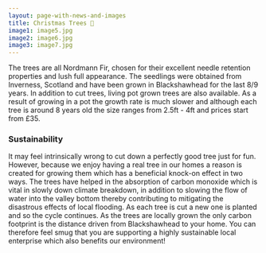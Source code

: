 ```yaml
---
layout: page-with-news-and-images
title: Christmas Trees 🌲
image1: image5.jpg
image2: image6.jpg
image3: image7.jpg
---
```


The trees are all Nordmann Fir, chosen for their excellent needle retention properties and lush full appearance. The seedlings were obtained from Inverness, Scotland and have been grown in Blackshawhead for the last 8/9 years. In addition to cut trees, living pot grown trees are also available. As a result of growing in a pot the growth rate is much slower and although each tree is around 8 years old the size ranges from 2.5ft - 4ft and prices start from £35.

### Sustainability

It may feel intrinsically wrong to cut down a perfectly good tree just for fun. However, because we enjoy having a real tree in our homes a reason is created for growing them which has a beneficial knock-on effect in two ways. The trees have helped in the absorption of carbon monoxide which is vital in slowly down climate breakdown, in addition to slowing the flow of water into the valley bottom thereby contributing to mitigating the disastrous effects of local flooding. As each tree is cut a new one is planted and so the cycle continues. As the trees are locally grown the only carbon footprint is the distance driven from Blackshawhead to your home. You can therefore feel smug that you are supporting a highly sustainable local enterprise which also benefits our environment!
